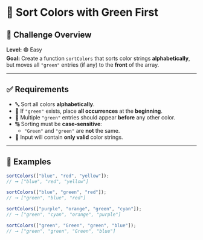 # 🎨 Sort Colors with Green First

## 🧩 Challenge Overview

**Level:** 🟢 Easy  
**Goal:** Create a function `sortColors` that sorts color strings **alphabetically**, but moves all `"green"` entries (if any) to the **front** of the array.

---

## ✅ Requirements

- 🔤 Sort all colors **alphabetically**.
- 🥇 If `"green"` exists, place **all occurrences** at the **beginning**.
- 🔁 Multiple `"green"` entries should appear **before** any other color.
- 🔠 Sorting must be **case-sensitive**:
  - `"Green"` and `"green"` are **not** the same.
- 🧪 Input will contain **only valid** color strings.

---

## 📌 Examples

```js
sortColors(["blue", "red", "yellow"]);
// ➞ ["blue", "red", "yellow"]

sortColors(["blue", "green", "red"]);
// ➞ ["green", "blue", "red"]

sortColors(["purple", "orange", "green", "cyan"]);
// ➞ ["green", "cyan", "orange", "purple"]

sortColors(["green", "Green", "green", "blue"]);
// ➞ ["green", "green", "Green", "blue"]
